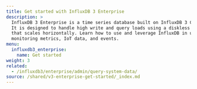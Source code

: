 ```yaml
---
title: Get started with InfluxDB 3 Enterprise
description: >
  InfluxDB 3 Enterprise is a time series database built on InfluxDB 3 Core open source.
  It is designed to handle high write and query loads using a diskless architechture 
  that scales horizontally. Learn how to use and leverage InfluxDB in use cases such as 
  monitoring metrics, IoT data, and events.
menu:
  influxdb3_enterprise:
    name: Get started
weight: 3
related:
  - /influxdb3/enterprise/admin/query-system-data/
source: /shared/v3-enterprise-get-started/_index.md
---
```


<!-- 
The content of this page is at
// SOURCE content/shared/v3-core-get-started/_index.md
-->
